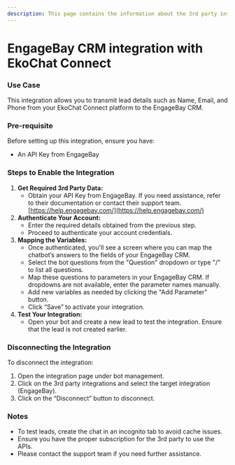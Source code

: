 ```yaml
---
description: This page contains the information about the 3rd party integrations.
---
```


# EngageBay CRM integration with EkoChat Connect

### Use Case

This integration allows you to transmit lead details such as Name, Email, and Phone from your EkoChat Connect platform to the EngageBay CRM.

### Pre-requisite

Before setting up this integration, ensure you have:

* An API Key from EngageBay

### Steps to Enable the Integration

1. **Get Required 3rd Party Data:**
   * Obtain your API Key from EngageBay. If you need assistance, refer to their documentation or contact their support team. [https://help.engagebay.com/](https://help.engagebay.com/)
2. **Authenticate Your Account:**
   * Enter the required details obtained from the previous step.
   * Proceed to authenticate your account credentials.
3. **Mapping the Variables:**
   * Once authenticated, you'll see a screen where you can map the chatbot’s answers to the fields of your EngageBay CRM.
   * Select the bot questions from the "Question" dropdown or type "/" to list all questions.
   * Map these questions to parameters in your EngageBay CRM. If dropdowns are not available, enter the parameter names manually.
   * Add new variables as needed by clicking the "Add Parameter" button.
   * Click “Save” to activate your integration.
4. **Test Your Integration:**
   * Open your bot and create a new lead to test the integration. Ensure that the lead is not created earlier.

### Disconnecting the Integration

To disconnect the integration:

1. Open the integration page under bot management.
2. Click on the 3rd party integrations and select the target integration (EngageBay).
3. Click on the “Disconnect” button to disconnect.

### Notes

* To test leads, create the chat in an incognito tab to avoid cache issues.
* Ensure you have the proper subscription for the 3rd party to use the APIs.
* Please contact the support team if you need further assistance.
